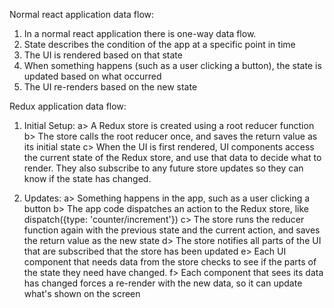 Normal react application data flow:

1. In a normal react application there is one-way data flow.
2. State describes the condition of the app at a specific point in time
3. The UI is rendered based on that state
4. When something happens (such as a user clicking a button), the state is updated based on what occurred
5. The UI re-renders based on the new state

Redux application data flow:

1. Initial Setup:
   a> A Redux store is created using a root reducer function
   b> The store calls the root reducer once, and saves the return value as its initial state
   c> When the UI is first rendered, UI components access the current state of the Redux store, and use that data to decide what to render. They also subscribe to any future store updates so they can know if the state has changed.

2. Updates:
   a> Something happens in the app, such as a user clicking a button
   b> The app code dispatches an action to the Redux store, like dispatch({type: 'counter/increment'})
   c> The store runs the reducer function again with the previous state and the current action, and saves the return value as the new state
   d> The store notifies all parts of the UI that are subscribed that the store has been updated
   e> Each UI component that needs data from the store checks to see if the parts of the state they need have changed.
   f> Each component that sees its data has changed forces a re-render with the new data, so it can update what's shown on the screen
